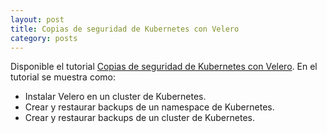 ```yaml
---
layout: post
title: Copias de seguridad de Kubernetes con Velero
category: posts
---
```


Disponible el tutorial [Copias de seguridad de Kubernetes con Velero](https://ualmtorres.github.io/velero-backups/). En el tutorial se muestra como:

* Instalar Velero en un cluster de Kubernetes.
* Crear y restaurar backups de un namespace de Kubernetes.
* Crear y restaurar backups de un cluster de Kubernetes.



